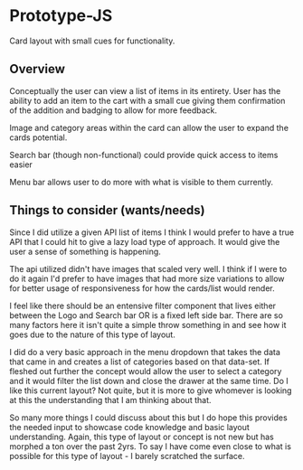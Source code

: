 # Prototype-JS

Card layout with small cues for functionality.

## Overview

Conceptually the user can view a list of items in its entirety. User has the ability
to add an item to the cart with a small cue giving them confirmation of the addition
and badging to allow for more feedback.

Image and category areas within the card can allow the user to expand the cards potential.

Search bar (though non-functional) could provide quick access to items easier

Menu bar allows user to do more with what is visible to them currently.

## Things to consider (wants/needs)

Since I did utilize a given API list of items I think I would prefer to have
a true API that I could hit to give a lazy load type of approach. It would give the
user a sense of something is happening.

The api utilized didn't have images that scaled very well. I think if I were to do it again
I'd prefer to have images that had more size variations
to allow for better usage of responsiveness for how the cards/list would render.

I feel like there should be an entensive filter component that lives either between
the Logo and Search bar OR is a fixed left side bar. There are so many factors
here it isn't quite a simple throw something in and see how it goes due to the nature of
this type of layout.

I did do a very basic approach in the menu dropdown that takes the data that came in and creates a
list of categories based on that data-set. If fleshed out further the concept would allow the
user to select a category and it would filter the list down and close the drawer at the same time.
Do I like this current layout? Not quite, but it is more to give whomever is looking at this
the understanding that I am thinking about that.

So many more things I could discuss about this but I do hope this provides the needed input
to showcase code knowledge and basic layout understanding. Again, this type of layout or concept
is not new but has morphed a ton over the past 2yrs. To say I have come even close to what
is possible for this type of layout - I barely scratched the surface.
